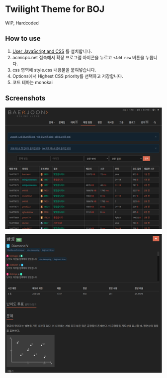 # Twilight Theme for BOJ

WIP, Hardcoded

## How to use

1. [User JavaScript and CSS](https://chrome.google.com/webstore/detail/user-javascript-and-css/nbhcbdghjpllgmfilhnhkllmkecfmpld?hl=en) 를 설치합니다.
2. acmicpc.net 접속해서 확장 프로그램 아이콘을 누르고 `+Add new` 버튼을 누릅니다.
3. css 영역에 style.css 내용물을 붙여넣습니다.
4. Options에서 Highest CSS priority를 선택하고 저장합니다.
5. 코드 테마는 monokai

## Screenshots

![](.github/status.png)

![](.github/10167.png)
